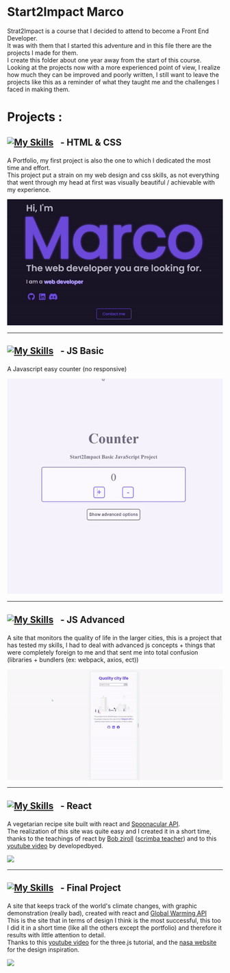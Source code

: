# Start2Impact Marco

Strat2Impact is a course that I decided to attend to become a Front End Developer. <br>
It was with them that I started this adventure and in this file there are the projects I made for them.<br>
I create this folder about one year away from the start of this course.<br>
Looking at the projects now with a more experienced point of view, I realize how much they can be improved and poorly written, I still want to leave the projects like this as a reminder of what they taught me and the challenges I faced in making them.

# Projects :

## <p style="display:flex; justify-content:flex-start; align-items:center; column-gap:1rem ;margin-top:1rem">[![My Skills](https://skills.thijs.gg/icons?i=github)](https://github.com/Novecento201/Portfolio-Marco-Lovato) - HTML & CSS </p>

A Portfolio, my first project is also the one to which I dedicated the most time and effort.<br>
This project put a strain on my web design and css skills, as not everything that went through my head at first was visually beautiful / achievable with my experience.

[<img src="./img/README_HTML&CSS.gif " target="_blank">](https://github.com/Novecento201/Portfolio-Marco-Lovato)

---

## <p style="display:flex; justify-content:flex-start; align-items:center; column-gap:1rem ;margin-top:1rem">[![My Skills](https://skills.thijs.gg/icons?i=github)](https://github.com/Novecento201/Counter) - JS Basic </p>

A Javascript easy counter (no responsive)

[<img src="./img/README_JSBASIC.gif" target="_blank">](https://github.com/Novecento201/Counter)

---

## <p style="display:flex; justify-content:flex-start; align-items:center; column-gap:1rem ;margin-top:1rem">[![My Skills](https://skills.thijs.gg/icons?i=github)](https://github.com/Novecento201/Quality-life-city) - JS Advanced</p>

A site that monitors the quality of life in the larger cities, this is a project that has tested my skills, I had to deal with advanced js concepts + things that were completely foreign to me and that sent me into total confusion (libraries + bundlers (ex: webpack, axios, ect))

[<img src="./img/README_JSADV.gif"  target="_blank">](https://github.com/Novecento201/Quality-life-city)

---

## <p style="display:flex; justify-content:flex-start; align-items:center; column-gap:1rem ;margin-top:1rem">[![My Skills](https://skills.thijs.gg/icons?i=github)](https://github.com/Novecento201/VegRecipe) - React </p>

A vegetarian recipe site built with react and [Spoonacular API](https://spoonacular.com/food-api/docs). <br>
The realization of this site was quite easy and I created it in a short time, thanks to the teachings of react by [Bob ziroll](https://www.linkedin.com/in/bobziroll/) ([scrimba teacher](https://scrimba.com/learn/learnreact)) and to this [youtube video](https://www.youtube.com/watch?v=xc4uOzlndAk&t=1s) by developedbyed.

[<img src="./img/README_REACT.gif" target="_blank">](https://github.com/Novecento201/VegRecipe)

---

## <p style="display:flex; justify-content:flex-start; align-items:center; column-gap:1rem ;margin-top:1rem">[![My Skills](https://skills.thijs.gg/icons?i=github)](https://github.com/Novecento201/Climate-Warming) - Final Project </p>

A site that keeps track of the world's climate changes, with graphic demonstration (really bad), created with react and [Global Warming API](https://global-warming.org/) <br>
This is the site that in terms of design I think is the most successful, this too I did it in a short time (like all the others except the portfolio) and therefore it results with little attention to detail. <br>
Thanks to this [youtube video](https://www.youtube.com/watch?v=ymavtyRpT0E&t=3748s) for the three.js tutorial, and the [nasa website](https://climate.nasa.gov/) for the design inspiration.

[<img src="./img/README_FINALPROJECT.gif" target="_blank">](https://github.com/Novecento201/Climate-Warming)
